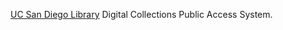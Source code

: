 [UC San Diego Library](http://libraries.ucsd.edu/ "UC San Diego Library") Digital Collections Public Access System.

